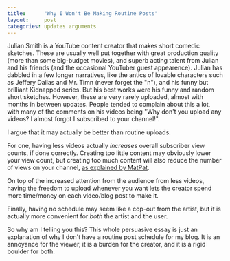 ```yaml
---
title:      "Why I Won't Be Making Routine Posts"
layout:     post
categories: updates arguments
---
```


Julian Smith is a YouTube content creator that makes short comedic sketches. These are usually well put together with great production quality (more than some big-budget movies), and superb acting talent from Julian and his friends (and the occasional YouTuber guest appearence). Julian has dabbled in a few longer narratives, like the antics of lovable characters such as Jeffery Dallas and Mr. Timn (never forget the "n"), and his funny but brilliant Kidnapped series. But his best works were his funny and random short sketches. However, these are very rarely uploaded, almost with months in between updates. People tended to complain about this a lot, with many of the comments on his videos being "Why don't you upload any videos? I almost forgot I subscribed to your channel!".

I argue that it may actually be better than routine uploads.

For one, having less videos actually _increases_ overall subscriber view counts, if done correctly. Creating too little content may obviously lower your view count, but creating too much content will also reduce the number of views on your channel, [as explained by MatPat]().

On top of the increased attention from the audience from less videos, having the freedom to upload whenever you want lets the creator spend more time/money on each video/blog post to make it.

Finally, having no schedule may seem like a cop-out from the artist, but it is actually more convenient for _both_ the artist and the user.

So why am I telling you this? This whole persuasive essay is just an explanation of why I don't have a routine post schedule for my blog. It is an annoyance for the viewer, it is a burden for the creator, and it is a rigid boulder for both.